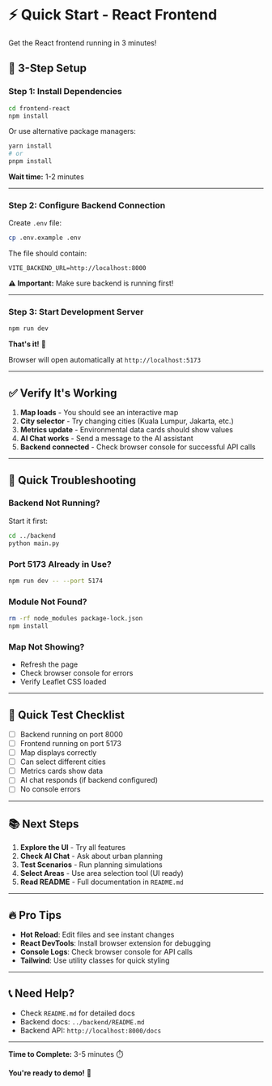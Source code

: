 # ⚡ Quick Start - React Frontend

Get the React frontend running in 3 minutes!

## 🚀 3-Step Setup

### Step 1: Install Dependencies

```bash
cd frontend-react
npm install
```

Or use alternative package managers:
```bash
yarn install
# or
pnpm install
```

**Wait time:** 1-2 minutes

---

### Step 2: Configure Backend Connection

Create `.env` file:

```bash
cp .env.example .env
```

The file should contain:
```env
VITE_BACKEND_URL=http://localhost:8000
```

**⚠️ Important:** Make sure backend is running first!

---

### Step 3: Start Development Server

```bash
npm run dev
```

**That's it!** 🎉

Browser will open automatically at `http://localhost:5173`

---

## ✅ Verify It's Working

1. **Map loads** - You should see an interactive map
2. **City selector** - Try changing cities (Kuala Lumpur, Jakarta, etc.)
3. **Metrics update** - Environmental data cards should show values
4. **AI Chat works** - Send a message to the AI assistant
5. **Backend connected** - Check browser console for successful API calls

---

## 🐛 Quick Troubleshooting

### Backend Not Running?

Start it first:
```bash
cd ../backend
python main.py
```

### Port 5173 Already in Use?

```bash
npm run dev -- --port 5174
```

### Module Not Found?

```bash
rm -rf node_modules package-lock.json
npm install
```

### Map Not Showing?

- Refresh the page
- Check browser console for errors
- Verify Leaflet CSS loaded

---

## 🎯 Quick Test Checklist

- [ ] Backend running on port 8000
- [ ] Frontend running on port 5173
- [ ] Map displays correctly
- [ ] Can select different cities
- [ ] Metrics cards show data
- [ ] AI chat responds (if backend configured)
- [ ] No console errors

---

## 📚 Next Steps

1. **Explore the UI** - Try all features
2. **Check AI Chat** - Ask about urban planning
3. **Test Scenarios** - Run planning simulations
4. **Select Areas** - Use area selection tool (UI ready)
5. **Read README** - Full documentation in `README.md`

---

## 🔥 Pro Tips

- **Hot Reload**: Edit files and see instant changes
- **React DevTools**: Install browser extension for debugging
- **Console Logs**: Check browser console for API calls
- **Tailwind**: Use utility classes for quick styling

---

## 📞 Need Help?

- Check `README.md` for detailed docs
- Backend docs: `../backend/README.md`
- Backend API: `http://localhost:8000/docs`

---

**Time to Complete:** 3-5 minutes ⏱️

**You're ready to demo!** 🚀

